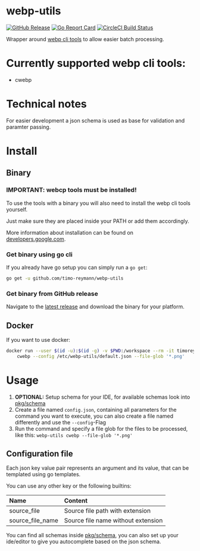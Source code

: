 webp-utils
===
[![GitHub Release](https://img.shields.io/github/v/release/timo-reymann/webp-utils.svg?label=version)](https://github.com/timo-reymann/webp-utils/releases)
[![Go Report Card](https://goreportcard.com/badge/github.com/timo-reymann/webp-utils)](https://goreportcard.com/report/github.com/timo-reymann/webp-utils)
[![CircleCI Build Status](https://circleci.com/gh/timo-reymann/webp-utils.svg?style=shield)](https://app.circleci.com/pipelines/github/timo-reymann/webp-utils)

Wrapper around [webp cli tools](https://developers.google.com/speed/webp/docs/using) to allow easier batch processing. 

# Currently supported webp cli tools:
- cwebp

# Technical notes
For easier development a json schema is used as base for validation and paramter passing.

# Install

## Binary

### IMPORTANT: webcp tools must be installed!
To use the tools with a binary you will also need to install the webp cli tools yourself.

Just make sure they are placed inside your PATH or add them accordingly.

More information about installation can be found on [developers.google.com](https://developers.google.com/speed/webp/docs/using). 

### Get binary using go cli
If you already have go setup you can simply run a `go get`:
```bash
go get -u github.com/timo-reymann/webp-utils
```
### Get binary from GitHub release
Navigate to the [latest release](https://github.com/timo-reymann/webp-utils/releases/latest) and download the binary for your platform.

## Docker
If you want to use docker:

```bash
docker run --user $(id -u):$(id -g) -v $PWD:/workspace --rm -it timoreymann/webp-utils \
    cwebp --config /etc/webp-utils/default.json --file-glob '*.png'
```

# Usage
1. **OPTIONAL:** Setup schema for your IDE, for available schemas look into [pkg/schema](./pkg/schema)
2. Create a file named `config.json`, containing all parameters for the command you want to execute, 
    you can also create a file named differently and use the `--config`-Flag 
3. Run the command and specify a file glob for the files to be processed, like this:
    `webp-utils cwebp --file-glob '*.png'`

## Configuration file
Each json key value pair represents an argument and its value, that can be templated using go templates.

You can use any other key or the following builtins:

| Name              | Content                               |
| :---------------- | :------------------------------------ |
| source_file       | Source file path with extension       |
| source_file_name  | Source file name without extension    |

You can find all schemas inside [pkg/schema](./pkg/schema), you can also set up your ide/editor to give you
autocomplete based on the json schema.
